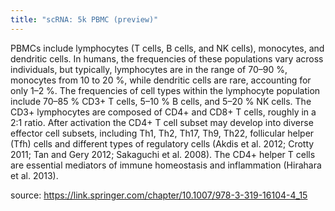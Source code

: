 ```yaml
---
title: "scRNA: 5k PBMC (preview)"
---
```


PBMCs include lymphocytes (T cells, B cells, and NK cells), monocytes, and dendritic cells. In humans, the frequencies of these populations vary across individuals, but typically, lymphocytes are in the range of 70–90 %, monocytes from 10 to 20 %, while dendritic cells are rare, accounting for only 1–2 %. The frequencies of cell types within the lymphocyte population include 70–85 % CD3+ T cells, 5–10 % B cells, and 5–20 % NK cells. The CD3+ lymphocytes are composed of CD4+ and CD8+ T cells, roughly in a 2:1 ratio. After activation the CD4+ T cell subset may develop into diverse effector cell subsets, including Th1, Th2, Th17, Th9, Th22, follicular helper (Tfh) cells and different types of regulatory cells (Akdis et al. 2012; Crotty 2011; Tan and Gery 2012; Sakaguchi et al. 2008). The CD4+ helper T cells are essential mediators of immune homeostasis and inflammation (Hirahara et al. 2013).

source: https://link.springer.com/chapter/10.1007/978-3-319-16104-4_15